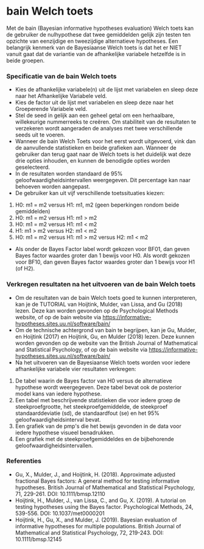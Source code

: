 bain Welch toets
==========================

Met de bain (Bayesian informative hypotheses evaluation) Welch toets kan de gebruiker de nulhypothese dat twee gemiddelden gelijk zijn testen ten opzichte van eenzijdige en tweezijdige alternatieve hypotheses. Een belangrijk kenmerk van de Bayesiaanse Welch toets is dat het er NIET vanuit gaat dat de variantie van de afhankelijke variabele hetzelfde is in beide groepen.

### Specificatie van de bain Welch toets

- Kies de afhankelijke variabele(n) uit de lijst met variabelen en sleep deze naar het Afhankelijke Variabele veld.
- Kies de factor uit de lijst met variabelen en sleep deze naar het Groeperende Variabele veld. 
- Stel de seed in gelijk aan een geheel getal om een herhaalbare, willekeurige nummerreeks te creëren. Om stabiliteit van de resultaten te verzekeren wordt aangeraden de analyses met twee verschillende seeds uit te voeren.
- Wanneer de bain Welch Toets voor het eerst wordt uitgevoerd, vink dan de aanvullende statistieken en beide grafieken aan. Wanneer de gebruiker dan terug gaat naar de Welch toets is het duidelijk wat deze drie opties inhouden, en kunnen de benodigde opties worden geselecteerd. 
- In de resultaten worden standaard de 95% geloofwaardigheidsintervallen weergegeven. Dit percentage kan naar behoeven worden aangepast. 
- De gebruiker kan uit vijf verschillende toetssituaties kiezen: 

1. H0: m1 = m2 versus H1: m1, m2 (geen beperkingen rondom beide gemiddelden)
2. H0: m1 = m2 versus H1: m1 > m2
3. H0: m1 = m2 versus H1: m1 < m2
4. H1: m1 > m2 versus H2: m1 < m2
5. H0: m1 = m2 versus H1: m1 > m2 versus H2: m1 < m2

- Als onder de Bayes Factor label wordt gekozen voor BF01, dan geven Bayes factor waardes groter dan 1 bewijs voor H0. Als wordt gekozen voor BF10, dan geven Bayes factor waardes groter dan 1 bewijs voor H1 (of H2). 

### Verkregen resultaten na het uitvoeren van de bain Welch toets

- Om de resultaten van de bain Welch toets goed te kunnen interpreteren, kan je de TUTORIAL van Hoijtink, Mulder, van Lissa, and Gu (2018) lezen. Deze kan worden gevonden op de Psychological Methods website, of op de bain website via https://informative-hypotheses.sites.uu.nl/software/bain/
- Om de technische achtergrond van bain te begrijpen, kan je Gu, Mulder, en Hoijtink (2017) en Hoijtink, Gu, en Mulder (2018) lezen. Deze kunnen worden gevonden op de website van the British Journal of Mathematical and Statistical Psychology, of op de bain website via https://informative-hypotheses.sites.uu.nl/software/bain/
- Na het uitvoeren van de Bayesiaanse Welch toets worden voor iedere afhankelijke variabele vier resultaten verkregen:

1. De tabel waarin de Bayes factor van H0 versus de alternatieve hypothese wordt weergegeven. Deze tabel bevat ook de posterior model kans van iedere hypothese. 
2. Een tabel met beschrijvende statistieken die voor iedere groep de steekproefgrootte, het steekproefgemiddelde, de steekproef standaarddeviatie (sd), de standaardfout (se) en het 95% geloofwaardigheidsinterval bevat. 
3. Een grafiek van de pmp's die het bewijs gevonden in de data voor iedere hypothese visueel benadrukken. 
4. Een grafiek met de steekproefgemiddeldes en de bijbehorende geloofwaardigheidsintervallen.

### Referenties

- Gu, X., Mulder, J., and Hoijtink, H. (2018). Approximate adjusted fractional Bayes factors: A general method for testing informative hypotheses. British Journal of Mathematical and Statistical Psychology, 71, 229-261. DOI: 10.1111/bmsp.12110
- Hoijtink, H., Mulder, J., van Lissa, C., and Gu, X. (2019). A tutorial on testing hypotheses using the Bayes factor. Psychological Methods, 24, 539-556. DOI: 10.1037/met0000201 
- Hoijtink, H., Gu, X., and Mulder, J. (2019). Bayesian evaluation of informative hypotheses for multiple populations. British Journal of Mathematical and Statistical Psychology, 72, 219-243. DOI: 10.1111/bmsp.12145